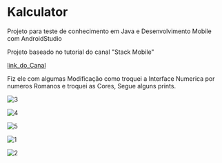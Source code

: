 # Kalculator
Projeto para teste de conhecimento em Java e Desenvolvimento Mobile com AndroidStudio


Projeto baseado no tutorial do canal "Stack Mobile" 

[link_do_Canal](https://youtu.be/jTuxCv_XjlA)

Fiz ele com algumas Modificação como troquei a Interface Numerica por numeros Romanos e troquei as Cores, Segue alguns prints.


![3](https://user-images.githubusercontent.com/40872405/166555343-82c1c3ef-0851-40a7-befa-7b74b06a1bba.PNG)

![4](https://user-images.githubusercontent.com/40872405/166555346-72dd1e37-f719-4a19-b311-a3ec0b089070.PNG)

![5](https://user-images.githubusercontent.com/40872405/166555347-c20bb129-880c-4c68-ae5c-c36f6fbfe524.PNG)

![1](https://user-images.githubusercontent.com/40872405/166322727-5d117570-3e99-4e9e-9a15-a19220186873.PNG)

![2](https://user-images.githubusercontent.com/40872405/166322731-977cb4a3-7a05-4d08-94fa-09f1f5f89d34.PNG)
